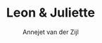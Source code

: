 ---
title: "Leon & Juliette"
author: "Annejet van der Zijl"
isbn: "9059655133"
isbn13: "9789059655133"
rating: "4"
publisher: "Stichting Collectieve Propaganda van het Nederlandse Boek"
pages: "95"
publishYear: "2020"
read: "2020"
goodreads_id: "51322821"
language: "nl"
---